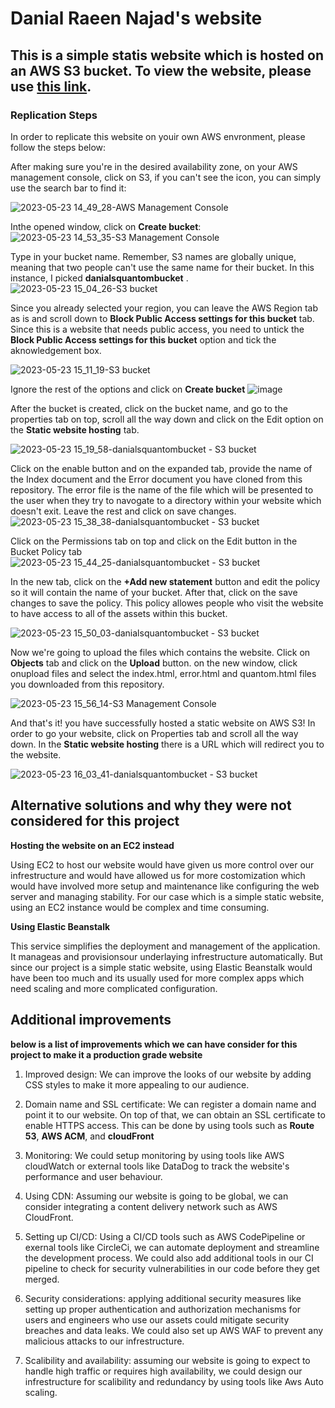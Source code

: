# Danial Raeen Najad's website

## This is a simple statis website which is hosted on an AWS S3 bucket. To view the website, please use [this link](http://danialsquantombucket.s3-website-ap-southeast-2.amazonaws.com/).

### **Replication Steps**

In order to replicate this website on youir own AWS envronment, please follow the steps below:

After making sure you're in the desired availability zone, on your AWS management console, click on S3, if you can't see the icon, you can simply use the search bar to find it:


![2023-05-23 14_49_28-AWS Management Console](https://github.com/DEVOP-WITH-DANIAL/Danial-s-quantom-s3/assets/87901858/2429d803-5f18-4b65-a087-3248479741d2)


Inthe opened window, click on **Create bucket**:
![2023-05-23 14_53_35-S3 Management Console](https://github.com/DEVOP-WITH-DANIAL/Danial-s-quantom-s3/assets/87901858/9437304b-2f09-41a2-a36e-8b06a101accc)

Type in your bucket name. Remember, S3 names are globally unique, meaning that two people can't use the same name for their bucket. In this instance, I picked **danialsquantombucket** . 
![2023-05-23 15_04_26-S3 bucket](https://github.com/DEVOP-WITH-DANIAL/Danial-s-quantom-s3/assets/87901858/328fe174-6794-4ea0-9034-1f595a893a07)


Since you already selected your region, you can leave the AWS Region tab as is and scroll down to **Block Public Access settings for this bucket** tab. Since this is a website that needs public access, you need to untick the **Block Public Access settings for this bucket** option and tick the aknowledgement box. 

![2023-05-23 15_11_19-S3 bucket](https://github.com/DEVOP-WITH-DANIAL/Danial-s-quantom-s3/assets/87901858/166f46b9-7527-4559-a135-a18c0f8c6d3e)


Ignore the rest of the options and click on **Create bucket** ![image](https://github.com/DEVOP-WITH-DANIAL/Danial-s-quantom-s3/assets/87901858/5e7815e7-0613-42aa-afad-370520a8211f)



After the bucket is created, click on the bucket name, and go to the properties tab on top, scroll all the way down and click on the Edit option on the **Static website hosting** tab. 

![2023-05-23 15_19_58-danialsquantombucket - S3 bucket](https://github.com/DEVOP-WITH-DANIAL/Danial-s-quantom-s3/assets/87901858/dd898c18-bc20-44e3-9875-0211121f6e62)

Click on the enable button and on the expanded tab, provide the name of the Index document and the Error document you have cloned from this repository. The error file is the name of the file which will be presented to the user when they try to navogate to a directory within your website which doesn't exit.
Leave the rest and click on save changes. 
![2023-05-23 15_38_38-danialsquantombucket - S3 bucket](https://github.com/DEVOP-WITH-DANIAL/Danial-s-quantom-s3/assets/87901858/4e49335b-a283-48a6-ac95-1c2e8f201f17)

Click on the Permissions tab on top and click on the Edit button in the Bucket Policy tab
![2023-05-23 15_44_25-danialsquantombucket - S3 bucket](https://github.com/DEVOP-WITH-DANIAL/Danial-s-quantom-s3/assets/87901858/06ce7126-026c-47b6-8e01-6b5dc599b594)

In the new tab, click on the **+Add new statement** button and edit the policy so it will contain the name of your bucket. After that, click on the save changes to save the policy. This policy allowes people who visit the website to have access to all of the assets within this bucket.


![2023-05-23 15_50_03-danialsquantombucket - S3 bucket](https://github.com/DEVOP-WITH-DANIAL/Danial-s-quantom-s3/assets/87901858/ac352a3f-90c8-454a-8cf9-891d7643b2a8)

Now we're going to upload the files which contains the website. Click on **Objects** tab and click on the **Upload** button. on the new window, click onupload files and select the index.html, error.html and quantom.html files you downloaded from this repository.



![2023-05-23 15_56_14-S3 Management Console](https://github.com/DEVOP-WITH-DANIAL/Danial-s-quantom-s3/assets/87901858/c90e53f0-1467-4932-9dd8-10e0d51bc5a5)



And that's it! you have successfully hosted a static website on AWS S3! In order to go your website, click on Properties tab and scroll all the way down. In the **Static website hosting** there is a URL which will redirect you to the website. 


![2023-05-23 16_03_41-danialsquantombucket - S3 bucket](https://github.com/DEVOP-WITH-DANIAL/Danial-s-quantom-s3/assets/87901858/2d101aed-072f-4bed-a2f6-153fc50093d3)


## Alternative solutions and why they were not considered for this project

**Hosting the website on an EC2 instead**

Using EC2 to host our website would have given us more control over our infrestructure and would have allowed us for more costomization which would have involved more setup and maintenance like configuring the web server and managing stability. For our case which is a simple static website, using an EC2 instance would be complex and time consuming.


**Using Elastic Beanstalk**

This service simplifies the deployment and management of the application. It manageas and provisionsour underlaying infrestructure automatically. But since our project is a simple static website, using Elastic Beanstalk would have been too much and its usually used for more complex apps which need scaling and more complicated configuration. 



## Additional improvements 

**below is a list of improvements which we can have consider for this project to make it a production grade website**

1. Improved design: We can improve the looks of our website by adding CSS styles to make it more appealing to our audience.

2. Domain name and SSL certificate: We can register a domain name and point it to our website. On top of that, we can obtain an SSL certificate to enable HTTPS access. This can be done by using tools such as **Route 53**, **AWS ACM**, and **cloudFront**

3. Monitoring: We could setup monitoring by using tools like AWS cloudWatch or external tools like DataDog to track the website's performance and user behaviour. 

4. Using CDN: Assuming our website is going to be global, we can consider integrating a content delivery network such as AWS CloudFront.

5. Setting up CI/CD: Using a CI/CD tools such as AWS CodePipeline or exernal tools like CircleCi, we can automate deployment and streamline the development process. We could also add additional tools in our CI pipeline to check for security vulnerabilities in our code before they get merged. 

6. Security considerations: applying additional security measures like setting up proper authentication and authorization mechanisms for users and engineers who use our assets could mitigate security breaches and data leaks. We could also set up AWS WAF to prevent any malicious attacks to our infrestructure.

7. Scalibility and availability: assuming our website is going to expect to handle high traffic or requires high availability, we could design our infrestructure for scalibility and redundancy by using tools like Aws Auto scaling. 
